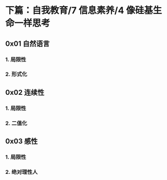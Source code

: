 # 下篇：自我教育/7 信息素养/4 像硅基生命一样思考

## 0x01 自然语言

### 1. 局限性

### 2. 形式化

## 0x02 连续性

### 1. 局限性

### 2. 二值化

## 0x03 感性

### 1. 局限性

### 2. 绝对理性人